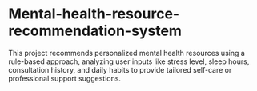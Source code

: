 # Mental-health-resource-recommendation-system
This project recommends personalized mental health resources using a rule-based approach, analyzing user inputs like stress level, sleep hours, consultation history, and daily habits to provide tailored self-care or professional support suggestions.
